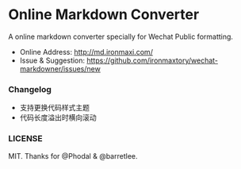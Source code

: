 # Online Markdown Converter

A online markdown converter specially for Wechat Public formatting.

- Online Address: <http://md.ironmaxi.com/>
- Issue & Suggestion: <https://github.com/ironmaxtory/wechat-markdowner/issues/new>

### Changelog

- 支持更换代码样式主题
- 代码长度溢出时横向滚动

### LICENSE

MIT. Thanks for @Phodal & @barretlee.
